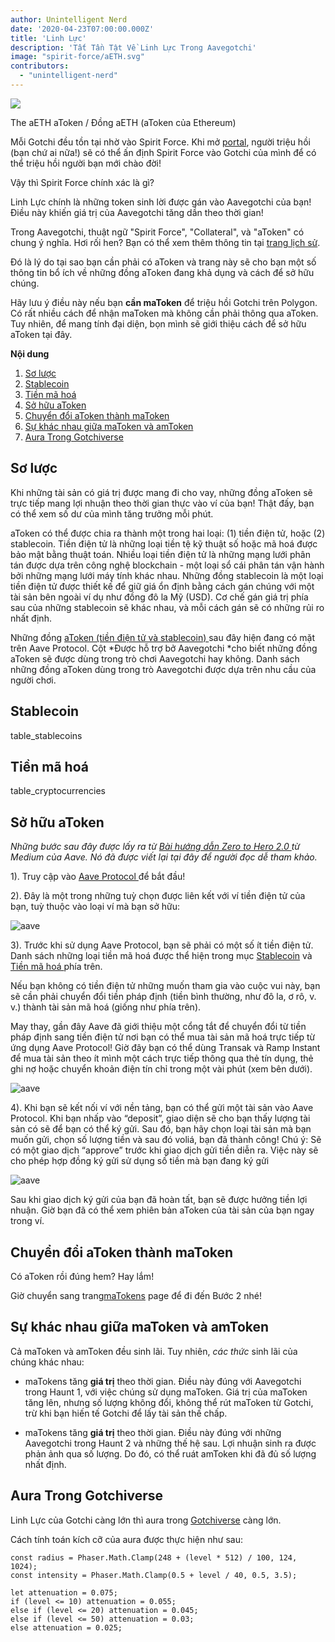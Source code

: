 ```yaml
---
author: Unintelligent Nerd
date: '2020-04-23T07:00:00.000Z'
title: 'Linh Lực'
description: 'Tất Tần Tật Về Linh Lực Trong Aavegotchi'
image: "spirit-force/aETH.svg"
contributors:
  - "unintelligent-nerd"
---
```


<div class="headerImageContainer">
<img class="headerImage" src="/spirit-force/aETH.png">
<p class="headerImageText">The aETH aToken / Đồng aETH (aToken của Ethereum)</p>
</div>

Mỗi Gotchi đều tồn tại nhờ vào Spirit Force. Khi mở [portal](/portals), người triệu hồi (bạn chứ ai nữa!) sẽ có thể ấn định Spirit Force vào Gotchi của mình để có thể triệu hồi người bạn mới chào đời!

Vậy thì Spirit Force chính xác là gì?

Linh Lực chính là những token sinh lời được gán vào Aavegotchi của bạn! Điều này khiến giá trị của Aavegotchi tăng dần theo thời gian!

Trong Aavegotchi, thuật ngữ "Spirit Force", "Collateral", và "aToken" có chung ý nghĩa. Hơi rối hen? Bạn có thể xem thêm thông tin tại [trang lịch sử](/spirit-force-history).

Đó là lý do tại sao bạn cần phải có aToken và trang này sẽ cho bạn một số thông tin bổ ích về những đồng aToken đang khả dụng và cách để sở hữu chúng.

Hãy lưu ý điều này nếu bạn **cần maToken** để triệu hồi Gotchi trên Polygon. Có rất nhiều cách để nhận maToken mà không cần phải thông qua aToken. Tuy nhiên, để mang tính đại diện, bọn mình sẽ giới thiệu cách để sở hữu aToken tại đây.

<div class="contentsBox">

**Nội dung**

<ol>
<li><a href=#about>Sơ lược</a></li>
<li><a href=#stablecoins>Stablecoin</a></li>
<li><a href=#cryptocurrencies>Tiền mã hoá</a></li>
<li><a href=#getting-atokens>Sở hữu aToken</a></li>
<li><a href=#converting-atokens-into-matokens>Chuyển đổi aToken thành maToken</a></li>
<li><a href=#differences-between-matokens-and-amtokens>Sự khác nhau giữa maToken và amToken</a></li>
<li><a href=#aura-in-the-gotchiverse>Aura Trong Gotchiverse</a></li>
</ol>

</div>

## Sơ lược

Khi những tài sản có giá trị được mang đi cho vay, những đồng aToken sẽ trực tiếp mang lợi nhuận theo thời gian thực vào ví của bạn! Thật đấy, bạn có thể xem số dư của mình tăng trưởng mỗi phút.

aToken có thể được chia ra thành một trong hai loại: (1) tiền điện tử, hoặc (2) stablecoin. Tiền điện tử là những loại tiền tệ kỹ thuật số hoặc mã hoá được bảo mật bằng thuật toán. Nhiều loại tiền điện tử là những mạng lưới phân tán được dựa trên công nghệ blockchain - một loại sổ cái phân tán vận hành bởi những mạng lưới máy tính khác nhau. Những đồng stablecoin là một loại tiền điện tử được thiết kế để giữ giá ổn định bằng cách gán chúng với một tài sản bên ngoài ví dụ như đồng đô la Mỹ (USD). Cơ chế gán giá trị phía sau của những stablecoin sẽ khác nhau, và mỗi cách gán sẽ có những rủi ro nhất định.

Những đồng [aToken (tiền điện tử và stablecoin) ](https://docs.aave.com/developers/deployed-contracts/deployed-contract-instances)sau đây hiện đang có mặt trên Aave Protocol. Cột *Được hỗ trợ bở Aavegotchi *cho biết những đồng aToken sẽ được dùng trong trò chơi Aavegotchi hay không. Danh sách những đồng aToken dùng trong trò Aavegotchi được dựa trên nhu cầu của người chơi.

## Stablecoin

table_stablecoins

## Tiền mã hoá

table_cryptocurrencies

## Sở hữu aToken

*Những bước sau đây được lấy ra từ [Bài hướng dẫn Zero to Hero 2.0 ](https://medium.com/aave/aave-protocol-zero-to-hero-guide-e3f206e57e45)từ Medium của Aave. Nó đã được viết lại tại đây để người đọc dễ tham khảo.*

1). Truy cập vào <a href = "https://app.aave.com/">Aave Protocol </a>để bắt đầu!

2). Đây là một trong những tuỳ chọn được liên kết với ví tiền điện tử của bạn, tuỳ thuộc vào loại ví mà bạn sở hữu:

<img src = "/spirit-force/connect-your-wallet.png" alt = "aave" class="bodyImage" />

3). Trước khi sử dụng Aave Protocol, bạn sẽ phải có một số ít tiền điện tử. Danh sách những loại tiền mã hoá được thể hiện trong mục <a href=#stablecoins> Stablecoin</a> và<a href=#cryptocurrencies> Tiền mã hoá </a>phía trên.

Nếu bạn không có tiền điện tử những muốn tham gia vào cuộc vui này, bạn sẽ cần phải chuyển đổi tiền pháp định (tiền bình thường, như đô la, ơ rô, v. v.) thành tài sản mã hoá (giống như phía trên).

May thay, gần đây Aave đã giới thiệu một cổng tắt để chuyển đổi từ tiền pháp định sang tiền điện tử nơi bạn có thể mua tài sản mã hoá trực tiếp từ ứng dụng Aave Protocol! Giờ đây bạn có thể dùng Transak và Ramp Instant để mua tài sản theo ít mình một cách trực tiếp thông qua thẻ tín dụng, thẻ ghi nợ hoặc chuyển khoản điện tín chỉ trong một vài phút (xem bên dưới).

<img src = "/spirit-force/buy-with-fiat.png" alt = "aave" class="bodyImage" />

4). Khi bạn sẽ kết nối ví với nền tảng, bạn có thể gửi một tài sản vào Aave Protocol. Khi bạn nhấp vào “deposit”, giao diện sẽ cho bạn thấy lượng tài sản có sẽ để bạn có thể ký gửi. Sau đó, bạn hãy chọn loại tài sản mà bạn muốn gửi, chọn số lượng tiền và sau đó voliá, bạn đã thành công! Chú ý: Sẽ có một giao dịch “approve” trước khi giao dịch gửi tiền diễn ra. Việc này sẽ cho phép hợp đồng ký gửi sử dụng số tiền mà bạn đang ký gửi

<img src = "/spirit-force/deposit.gif" alt = "aave" class="bodyImage" />

Sau khi giao dịch ký gửi của bạn đã hoàn tất, bạn sẽ được hưởng tiền lợi nhuận. Giờ bạn đã có thể xem phiên bản aToken của tài sản của bạn ngay trong ví.

## Chuyển đổi aToken thành maToken

Có aToken rồi đúng hem? Hay lắm!

Giờ chuyển sang trang[maTokens](/matokens) page để đi đến Bước 2 nhé!

## Sự khác nhau giữa maToken và amToken

Cả maToken và amToken đều sinh lãi. Tuy nhiên, *các thức* sinh lãi của chúng khác nhau:

* maTokens tăng **giá trị** theo thời gian. Điều này đúng với Aavegotchi trong Haunt 1, với việc chúng sử dụng maToken. Giá trị của maToken tăng lên, nhưng số lượng không đổi, không thể rút maToken từ Gotchi, trừ khi bạn hiến tế Gotchi để lấy tài sản thế chấp.

* maTokens tăng **giá trị** theo thời gian. Điều này đúng với những Aavegotchi trong Haunt 2 và những thế hệ sau. Lợi nhuận sinh ra được phản ảnh qua số lượng. Do đó, có thể ruát amToken khi đã đủ số lượng nhất định.

## Aura Trong Gotchiverse

Linh Lực của Gotchi càng lớn thì aura trong [Gotchiverse](/gotchiverse) càng lớn.

Cách tính toán kích cỡ của aura được thực hiện như sau:

```
const radius = Phaser.Math.Clamp(248 + (level * 512) / 100, 124, 1024);
const intensity = Phaser.Math.Clamp(0.5 + level / 40, 0.5, 3.5);

let attenuation = 0.075;
if (level <= 10) attenuation = 0.055;
else if (level <= 20) attenuation = 0.045;
else if (level <= 50) attenuation = 0.03;
else attenuation = 0.025;
```